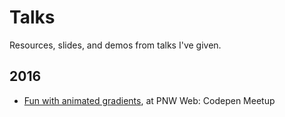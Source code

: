 # Talks

Resources, slides, and demos from talks I've given.

## 2016

* [Fun with animated gradients](https://melanie-richards.com/blog/animating-gradients/), at PNW Web: Codepen Meetup